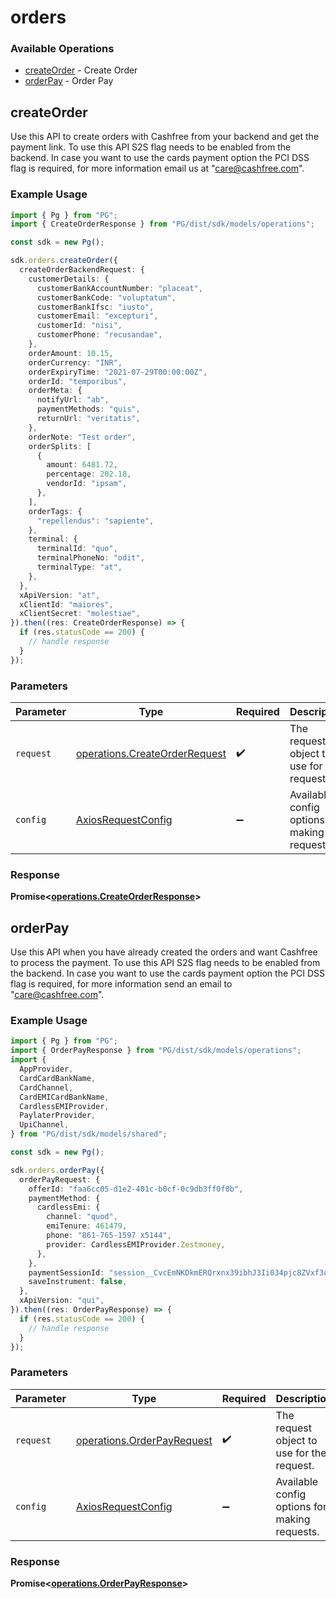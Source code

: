 # orders

### Available Operations

* [createOrder](#createorder) - Create Order
* [orderPay](#orderpay) - Order Pay

## createOrder

Use this API to create orders with Cashfree from your backend and get the payment link. To use this API S2S flag needs to be enabled from the backend. In case you want to use the cards payment option the PCI DSS flag is required, for more information email us at "care@cashfree.com".

### Example Usage

```typescript
import { Pg } from "PG";
import { CreateOrderResponse } from "PG/dist/sdk/models/operations";

const sdk = new Pg();

sdk.orders.createOrder({
  createOrderBackendRequest: {
    customerDetails: {
      customerBankAccountNumber: "placeat",
      customerBankCode: "voluptatum",
      customerBankIfsc: "iusto",
      customerEmail: "excepturi",
      customerId: "nisi",
      customerPhone: "recusandae",
    },
    orderAmount: 10.15,
    orderCurrency: "INR",
    orderExpiryTime: "2021-07-29T00:00:00Z",
    orderId: "temporibus",
    orderMeta: {
      notifyUrl: "ab",
      paymentMethods: "quis",
      returnUrl: "veritatis",
    },
    orderNote: "Test order",
    orderSplits: [
      {
        amount: 6481.72,
        percentage: 202.18,
        vendorId: "ipsam",
      },
    ],
    orderTags: {
      "repellendus": "sapiente",
    },
    terminal: {
      terminalId: "quo",
      terminalPhoneNo: "odit",
      terminalType: "at",
    },
  },
  xApiVersion: "at",
  xClientId: "maiores",
  xClientSecret: "molestiae",
}).then((res: CreateOrderResponse) => {
  if (res.statusCode == 200) {
    // handle response
  }
});
```

### Parameters

| Parameter                                                                      | Type                                                                           | Required                                                                       | Description                                                                    |
| ------------------------------------------------------------------------------ | ------------------------------------------------------------------------------ | ------------------------------------------------------------------------------ | ------------------------------------------------------------------------------ |
| `request`                                                                      | [operations.CreateOrderRequest](../../models/operations/createorderrequest.md) | :heavy_check_mark:                                                             | The request object to use for the request.                                     |
| `config`                                                                       | [AxiosRequestConfig](https://axios-http.com/docs/req_config)                   | :heavy_minus_sign:                                                             | Available config options for making requests.                                  |


### Response

**Promise<[operations.CreateOrderResponse](../../models/operations/createorderresponse.md)>**


## orderPay

Use this API when you have already created the orders and want Cashfree to process the payment. To use this API S2S flag needs to be enabled from the backend. In case you want to use the cards payment option the PCI DSS flag is required, for more information send an email to "care@cashfree.com".

### Example Usage

```typescript
import { Pg } from "PG";
import { OrderPayResponse } from "PG/dist/sdk/models/operations";
import {
  AppProvider,
  CardCardBankName,
  CardChannel,
  CardEMICardBankName,
  CardlessEMIProvider,
  PaylaterProvider,
  UpiChannel,
} from "PG/dist/sdk/models/shared";

const sdk = new Pg();

sdk.orders.orderPay({
  orderPayRequest: {
    offerId: "faa6cc05-d1e2-401c-b0cf-0c9db3ff0f0b",
    paymentMethod: {
      cardlessEmi: {
        channel: "quod",
        emiTenure: 461479,
        phone: "861-765-1597 x5144",
        provider: CardlessEMIProvider.Zestmoney,
      },
    },
    paymentSessionId: "session__CvcEmNKDkmERQrxnx39ibhJ3Ii034pjc8ZVxf3qcgEXCWlgDDlHRgz2XYZCqpajDQSXMMtCusPgOIxYP2LZx0-05p39gC2Vgmq1RAj--gcn",
    saveInstrument: false,
  },
  xApiVersion: "qui",
}).then((res: OrderPayResponse) => {
  if (res.statusCode == 200) {
    // handle response
  }
});
```

### Parameters

| Parameter                                                                | Type                                                                     | Required                                                                 | Description                                                              |
| ------------------------------------------------------------------------ | ------------------------------------------------------------------------ | ------------------------------------------------------------------------ | ------------------------------------------------------------------------ |
| `request`                                                                | [operations.OrderPayRequest](../../models/operations/orderpayrequest.md) | :heavy_check_mark:                                                       | The request object to use for the request.                               |
| `config`                                                                 | [AxiosRequestConfig](https://axios-http.com/docs/req_config)             | :heavy_minus_sign:                                                       | Available config options for making requests.                            |


### Response

**Promise<[operations.OrderPayResponse](../../models/operations/orderpayresponse.md)>**

